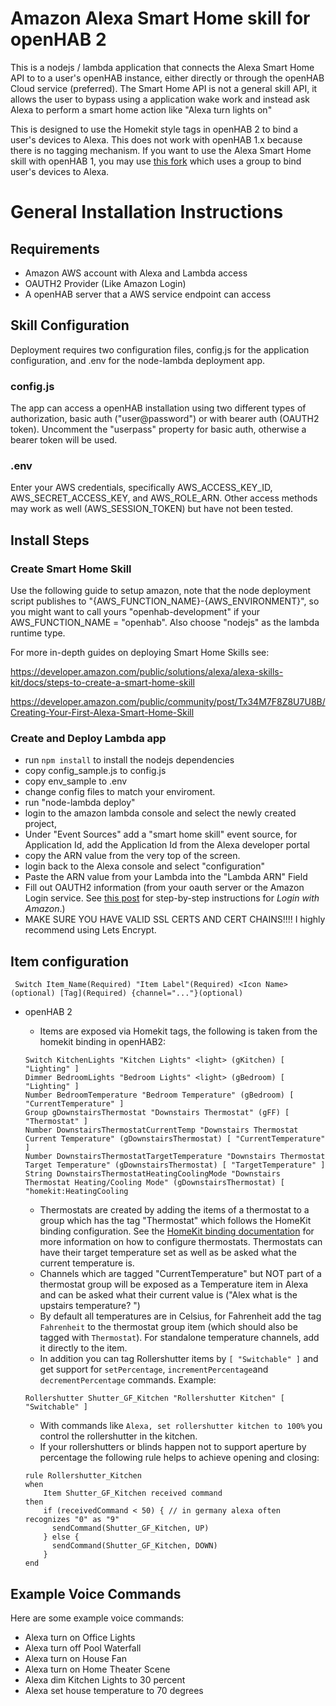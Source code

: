 # Amazon Alexa Smart Home skill for openHAB 2

This is a nodejs / lambda application that connects the Alexa Smart Home API to to a user's openHAB instance, either directly or through the openHAB Cloud service (preferred).  The Smart Home API is not a general skill API, it allows the user to bypass using a application wake work and instead ask Alexa to perform a smart home action like "Alexa turn lights on"

This is designed to use the Homekit style tags in openHAB 2 to bind a user's devices to Alexa. This does not work with openHAB 1.x because there is no tagging mechanism. If you want to use the Alexa Smart Home skill with openHAB 1, you may use [this fork](https://github.com/paphko/openhab-alexa/tree/oh1_oh2_groups) which uses a group to bind user's devices to Alexa.

# General Installation Instructions

## Requirements

* Amazon AWS account with Alexa and Lambda access
* OAUTH2 Provider (Like Amazon Login)
* A openHAB server that a AWS service endpoint can access

## Skill Configuration

Deployment requires two configuration files, config.js for the application configuration, and .env for the node-lambda deployment app.

### config.js

The app can access a openHAB installation using two different types of authorization, basic auth ("user@password") or with bearer auth (OAUTH2 token).  Uncomment the "userpass" property for basic auth, otherwise a bearer token will be used.

### .env

Enter your AWS credentials, specifically AWS_ACCESS_KEY_ID,
AWS_SECRET_ACCESS_KEY, and AWS_ROLE_ARN.  Other access methods may work as well (AWS_SESSION_TOKEN) but have not been tested.

## Install Steps

### Create Smart Home Skill

Use the following guide to setup amazon, note that the node deployment script publishes to "{AWS_FUNCTION_NAME}-{AWS_ENVIRONMENT}", so you might want to call yours "openhab-development" if your AWS_FUNCTION_NAME = "openhab".  Also choose "nodejs" as the lambda runtime type.  

For more in-depth guides on deploying Smart Home Skills see:

https://developer.amazon.com/public/solutions/alexa/alexa-skills-kit/docs/steps-to-create-a-smart-home-skill

https://developer.amazon.com/public/community/post/Tx34M7F8Z8U7U8B/Creating-Your-First-Alexa-Smart-Home-Skill

### Create and Deploy Lambda app

* run `npm install` to install the nodejs dependencies
* copy config_sample.js to config.js
* copy env_sample to .env
* change config files to match your enviroment.
* run "node-lambda deploy"
* login to the amazon lambda console and select the newly created project,
* Under "Event Sources"  add a "smart home skill" event source, for Application Id, add the Application Id from the Alexa developer portal
* copy the ARN value from the very top of the screen.
* login back to the Alexa console and select "configuration"
* Paste the ARN value from your Lambda into the "Lambda ARN" Field
* Fill out OAUTH2 information (from your oauth server or the Amazon Login service. See [this post](https://developer.amazon.com/public/community/post/Tx3CX1ETRZZ2NPC/Alexa-Account-Linking-5-Steps-to-Seamlessly-Link-Your-Alexa-Skill-with-Login-wit) for step-by-step instructions for _Login with Amazon_.)
* MAKE SURE YOU HAVE VALID SSL CERTS AND CERT CHAINS!!!! I highly recommend using Lets Encrypt.   

## Item configuration

```
 Switch Item_Name(Required) "Item Label"(Required) <Icon Name>(optional) [Tag](Required) {channel="..."}(optional)
 ```
* openHAB 2
  * Items are exposed via Homekit tags, the following is taken from the homekit binding in openHAB2:

  ```
  Switch KitchenLights "Kitchen Lights" <light> (gKitchen) [ "Lighting" ]
  Dimmer BedroomLights "Bedroom Lights" <light> (gBedroom) [ "Lighting" ]
  Number BedroomTemperature "Bedroom Temperature" (gBedroom) [ "CurrentTemperature" ]
  Group gDownstairsThermostat "Downstairs Thermostat" (gFF) [ "Thermostat" ]
  Number DownstairsThermostatCurrentTemp "Downstairs Thermostat Current Temperature" (gDownstairsThermostat) [ "CurrentTemperature" ]
  Number DownstairsThermostatTargetTemperature "Downstairs Thermostat Target Temperature" (gDownstairsThermostat) [ "TargetTemperature" ]
  String DownstairsThermostatHeatingCoolingMode "Downstairs Thermostat Heating/Cooling Mode" (gDownstairsThermostat) [ "homekit:HeatingCooling
  ```

  * Thermostats are created by adding the items of a thermostat to a group which has the tag "Thermostat" which follows the HomeKit binding configuration. See the [HomeKit binding documentation](https://www.openhab.org/addons/integrations/homekit/) for more information on how to configure thermostats. Thermostats can have their target temperature set as well as be asked what the current temperature is.
  * Channels which are tagged "CurrentTemperature" but NOT part of a thermostat group will be exposed as a Temperature item in Alexa and can be asked what their current value is ("Alex what is the upstairs temperature? ")
  * By default all temperatures are in Celsius, for Fahrenheit add the tag `Fahrenheit` to the thermostat group item (which should also be tagged with `Thermostat`).  For standalone temperature channels, add it directly to the item.
  * In addition you can tag Rollershutter items by `[ "Switchable" ]` and get support for `setPercentage`, `incrementPercentage`and `decrementPercentage` commands. Example:

  ```
  Rollershutter Shutter_GF_Kitchen "Rollershutter Kitchen" [ "Switchable" ]
  ```

  * With commands like `Alexa, set rollershutter kitchen to 100%` you control the rollershutter in the kitchen.
  * If your rollershutters or blinds happen not to support aperture by percentage the following rule helps to achieve opening and closing:

  ```
  rule Rollershutter_Kitchen
  when
      Item Shutter_GF_Kitchen received command
  then
      if (receivedCommand < 50) { // in germany alexa often recognizes "0" as "9"
        sendCommand(Shutter_GF_Kitchen, UP)
      } else {
        sendCommand(Shutter_GF_Kitchen, DOWN)
      }
  end
  ```

## Example Voice Commands

Here are some example voice commands:

 * Alexa turn on Office Lights
 * Alexa turn off Pool Waterfall
 * Alexa turn on House Fan
 * Alexa turn on Home Theater Scene
 * Alexa dim Kitchen Lights to 30 percent
 * Alexa set house temperature to 70 degrees
